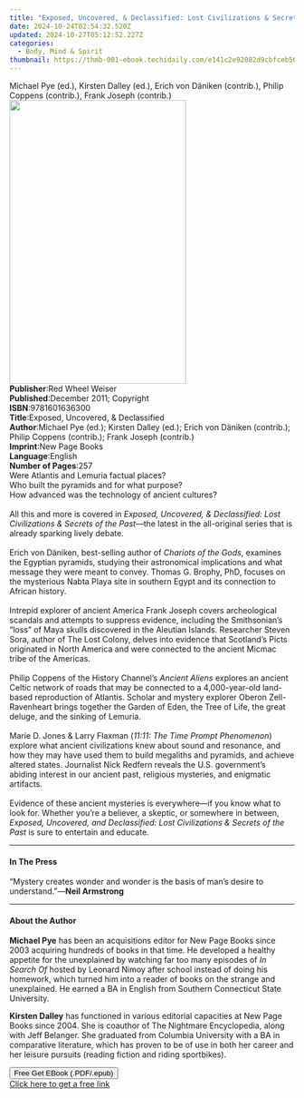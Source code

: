 ```yaml
---
title: "Exposed, Uncovered, & Declassified: Lost Civilizations & Secrets of the Past | Free Book"
date: 2024-10-24T02:54:32.520Z
updated: 2024-10-27T05:12:52.227Z
categories:
  - Body, Mind & Spirit
thumbnail: https://thmb-001-ebook.techidaily.com/e141c2e92082d9cbfceb50f1c9986f4710d5941003e2adcd91e254489777a618.jpg
---
```

<main id="book-container">
  <div class="flex flex-col">
    <div class="book-brief flex-1 py-6 px-4 sm:p-6 md:py-10 md:px-8">
      <!-- brief-->
      <div class="book-brief-main">
        Michael Pye (ed.), Kirsten Dalley (ed.), Erich von Däniken (contrib.),
        Philip Coppens (contrib.), Frank Joseph (contrib.)
      </div>
    </div>
    <div
      class="book-meta-info flex-1 grid gap-4 col-start-1 col-end-3 row-start-1 sm:mb-6 sm:grid-cols-4 lg:gap-6 lg:col-start-2 lg:row-end-6 lg:row-span-6 lg:mb-0"
    >
      <div
        class="book-meta-info-left place-content-center mt-4 p-4 text-sm leading-6 col-start-2 col-span-2 dark:text-slate-400"
      >
        <img
          class="w-full h-500 object-cover rounded-lg sm:h-255 sm:col-span-2 lg:col-span-full"
          src="https://img-001-ebook.techidaily.com/dd2503defa8d3691c6cb47b081dc69097199c9a41091a5ca2cc34741bf3c79a6.jpg"
          alt=""
          width="312"
          height="500"
        />
      </div>
      <div
        class="book-meta-info-right mt-2 col-start-1 row-start-2 col-span-3 self-center"
      >
        <!-- meta data  -->
        <div class="flex flex-col px-4 md:px-8">
          <div class="flex-1">
            <strong>Publisher</strong>:<span class="px-2"
              >Red Wheel Weiser</span
            >
          </div>
          <div class="flex-1">
            <strong>Published</strong>:<span class="px-2"
              >December 2011; Copyright</span
            >
          </div>
          <div class="flex-1">
            <strong>ISBN</strong>:<span class="px-2">9781601636300</span>
          </div>
          <div class="flex-1">
            <strong>Title</strong>:<span class="px-2"
              >Exposed, Uncovered, &amp; Declassified</span
            >
          </div>
          <div class="flex-1">
            <strong>Author</strong>:<span class="px-2"
              >Michael Pye (ed.); Kirsten Dalley (ed.); Erich von Däniken
              (contrib.); Philip Coppens (contrib.); Frank Joseph
              (contrib.)</span
            >
          </div>
          <div class="flex-1">
            <strong>Imprint</strong>:<span class="px-2">New Page Books</span>
          </div>
          <div class="flex-1">
            <strong>Language</strong>:<span class="px-2">English</span>
          </div>
          <div class="flex-1">
            <strong>Number of Pages</strong>:<span class="px-2">257</span>
          </div>
        </div>
      </div>
    </div>
    <div class="book-description flex-1 py-6 px-4 sm:p-6 md:py-10 md:px-8">
      <div class="book-description-main">
        <div accordion-content="" id="description">
          Were Atlantis and Lemuria factual places?<br />Who built the pyramids
          and for what purpose?<br />How advanced was the technology of ancient
          cultures?<br /><br />All this and more is covered in
          <i
            >Exposed, Uncovered, &amp; Declassified: Lost Civilizations &amp;
            Secrets of the Past</i
          >—the latest in the all-original series that is already sparking
          lively debate.<br /><br />Erich von Däniken, best-selling author of
          <i>Chariots of the Gods</i>, examines the Egyptian pyramids, studying
          their astronomical implications and what message they were meant to
          convey. Thomas G. Brophy, PhD, focuses on the mysterious Nabta Playa
          site in southern Egypt and its connection to African history.<br /><br />Intrepid
          explorer of ancient America Frank Joseph covers archeological scandals
          and attempts to suppress evidence, including the Smithsonian’s “loss”
          of Maya skulls discovered in the Aleutian Islands. Researcher Steven
          Sora, author of The Lost Colony, delves into evidence that Scotland’s
          Picts originated in North America and were connected to the ancient
          Micmac tribe of the Americas.<br /><br />Philip Coppens of the History
          Channel’s <i>Ancient Aliens</i> explores an ancient Celtic network of
          roads that may be connected to a 4,000-year-old land-based
          reproduction of Atlantis. Scholar and mystery explorer Oberon
          Zell-Ravenheart brings together the Garden of Eden, the Tree of Life,
          the great deluge, and the sinking of Lemuria.<br /><br />Marie D.
          Jones &amp; Larry Flaxman (<i>11:11: The Time Prompt Phenomenon</i>)
          explore what ancient civilizations knew about sound and resonance, and
          how they may have used them to build megaliths and pyramids, and
          achieve altered states. Journalist Nick Redfern reveals the U.S.
          government’s abiding interest in our ancient past, religious
          mysteries, and enigmatic artifacts.<br /><br />Evidence of these
          ancient mysteries is everywhere—if you know what to look for. Whether
          you’re a believer, a skeptic, or somewhere in between,
          <i
            >Exposed, Uncovered, and Declassified: Lost Civilizations &amp;
            Secrets of the Past</i
          >
          is sure to entertain and educate.
        </div>
        <div class="accordion-fader"></div>
      </div>
    </div>
    <div class="book-excerpts flex-1 py-6 px-4 sm:p-6 md:py-10 md:px-8">
      <!-- excerpts-->
      <div class="book-excerpts-main">
        <hr />
        <h4 class="placeholder placeholder-heading">
          <span>In The Press</span>
        </h4>
        <p>
          “Mystery creates wonder and wonder is the basis of man’s desire to
          understand.”—<b>Neil Armstrong</b>
        </p>
      </div>
    </div>
    <div class="book-about-author flex-1 py-6 px-4 sm:p-6 md:py-10 md:px-8">
      <!-- about author-->
      <div class="book-main-author-main">
        <hr />
        <h4 class="placeholder placeholder-heading">
          <span>About the Author</span>
        </h4>
        <p></p>
        <p>
          <b>Michael Pye</b> has been an acquisitions editor for New Page Books
          since 2003 acquiring hundreds of books in that time. He developed a
          healthy appetite for the unexplained by watching far too many episodes
          of <i>In Search Of</i> hosted by Leonard Nimoy after school instead of
          doing his homework, which turned him into a reader of books on the
          strange and unexplained. He earned a BA in English from Southern
          Connecticut State University.
        </p>
        <p>
          <b>Kirsten Dalley</b> has functioned in various editorial capacities
          at New Page Books since 2004. She is coauthor of The Nightmare
          Encyclopedia, along with Jeff Belanger. She graduated from Columbia
          University with a BA in comparative literature, which has proven to be
          of use in both her career and her leisure pursuits (reading fiction
          and riding sportbikes).
        </p>
        <p></p>
      </div>
    </div>
    <div class="book-free-get flex-1 py-6 px-4 sm:p-6 md:py-10 md:px-8">
      <button
        id="btn-free-get"
        class="bg-blue-500 hover:bg-blue-700 text-white font-bold py-2 px-4 rounded"
      >
        Free Get EBook (.PDF/.epub)
      </button>
      <div id="countdown-display" class="px-2 text-lg mt-2"></div>
      <a
        id="free-link"
        class="hidden bg-blue-500 hover:bg-blue-700 text-white font-bold py-2 px-4 rounded"
        href="https://www.ebooks.com/en-us/book/138621329/exposed-uncovered-declassified-lost-civilizations-secrets-of-the-past/michael-pye/"
        target="_blank"
        >Click here to get a free link</a
      >
    </div>
    <script>
      let countdownTime = 0;
      let countdownInterval = null;
      document
        .getElementById('btn-free-get')
        .addEventListener('click', startCountdown);
      function startCountdown() {
        countdownTime = new Date().getTime() + 60000 * 3;
        countdownInterval = setInterval(updateCountdown, 1000);
        document.getElementById('btn-free-get').disabled = true;
        document
          .getElementById('btn-free-get')
          .classList.add('bg-gray-500', 'cursor-not-allowed');
      }
      function updateCountdown() {
        let currentTime = new Date().getTime();
        let timeLeft = countdownTime - currentTime;
        let secondsLeft = Math.floor(timeLeft / 1000);
        document.getElementById('countdown-display').innerHTML =
          `Remaining time: ${secondsLeft} seconds.`;
        if (secondsLeft <= 0) {
          clearInterval(countdownInterval);
          document.getElementById('btn-free-get').classList.add('hidden');
          document.getElementById('free-link').classList.remove('hidden');
          document.getElementById('countdown-display').innerHTML = '';
        }
      }
    </script>
  </div>
</main>

<ins class="adsbygoogle"
      style="display:block"
      data-ad-client="ca-pub-7571918770474297"
      data-ad-slot="8358498916"
      data-ad-format="auto"
      data-full-width-responsive="true"></ins>
    